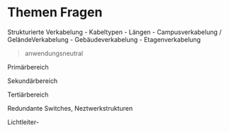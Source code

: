 Themen Fragen
=============

Strukturierte Verkabelung
	- Kabeltypen
	- Längen
	- Campusverkabelung /  GeländeVerkabelung
	- Gebäudeverkabelung
	- Etagenverkabelung
> anwendungsneutral


Primärbereich

Sekundärbereich

Tertiärbereich

Redundante Switches, Neztwerkstrukturen


Lichtleiter-